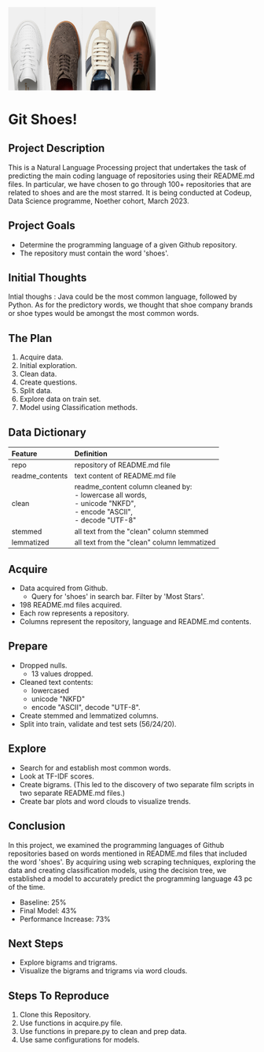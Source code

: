 <img
  src="shoes.jpeg"
  alt="Alt text"
  title="Optional title"
  style="display: inline-block; margin: 0 auto; max-width: 300px">


# Git Shoes!


## Project Description
This is a Natural Language Processing project that undertakes the task of predicting the main coding language of repositories using their README.md files. In particular, we have chosen to go through 100+ repositories that are related to shoes and are the most starred. It is being conducted at Codeup, Data Science programme, Noether cohort, March 2023.


## Project Goals
- Determine the programming language of a given Github repository. 
- The repository must contain the word 'shoes'.


## Initial Thoughts
Intial thoughs : Java could be the most common language, followed by Python. As for the predictory words, we thought that shoe company brands or shoe types would be amongst the most common words.


## The Plan
1. Acquire data.
2. Initial exploration.
3. Clean data.
4. Create questions.
5. Split data.
6. Explore data on train set.
7. Model using Classification methods.


## Data Dictionary
| Feature | Definition |
| :-- | :-- |
| repo | repository of README.md file |
| readme_contents | text content of README.md file |
| clean | readme_content column cleaned by: <br> - lowercase all words,<br> - unicode "NKFD",<br> - encode "ASCII", <br> - decode "UTF-8" |
| stemmed | all text from the "clean" column stemmed | 
| lemmatized |  all text from the "clean" column lemmatized |


## Acquire
- Data acquired from Github.
  - Query for 'shoes' in search bar. Filter by 'Most Stars'.
- 198 README.md files acquired.
- Each row represents a repository.
- Columns represent the repository, language and README.md contents.


## Prepare
- Dropped nulls. 
  - 13 values dropped.
- Cleaned text contents:
  - lowercased
  - unicode "NKFD"
  - encode "ASCII", decode "UTF-8".
- Create stemmed and lemmatized columns.
- Split into train, validate and test sets (56/24/20).


## Explore
- Search for and establish most common words.
- Look at TF-IDF scores.
- Create bigrams. (This led to the discovery of two separate film scripts in two separate README.md files.)
- Create bar plots and word clouds to visualize trends.


## Conclusion
In this project, we examined the programming languages of Github repositories based on words mentioned in README.md files that included the word 'shoes'.
By acquiring using web scraping techniques, exploring the data and creating classification models, using the decision tree, we established a model to  accurately predict the programming language 43 pc of the time. 
  - Baseline: 25% 
  - Final Model: 43%
  - Performance Increase: 73%


## Next Steps
- Explore bigrams and trigrams.
- Visualize the bigrams and trigrams via word clouds.


## Steps To Reproduce
1. Clone this Repository.
2. Use functions in acquire.py file.
3. Use functions in prepare.py to clean and prep data.
4. Use same configurations for models.


<!--
